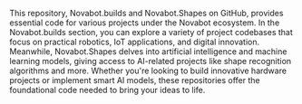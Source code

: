 This repository, Novabot.builds and Novabot.Shapes on GitHub, provides essential code for various projects under the Novabot ecosystem. In the Novabot.builds section, you can explore a variety of project codebases that focus on practical robotics, IoT applications, and digital innovation. Meanwhile, Novabot.Shapes delves into artificial intelligence and machine learning models, giving access to AI-related projects like shape recognition algorithms and more. Whether you're looking to build innovative hardware projects or implement smart AI models, these repositories offer the foundational code needed to bring your ideas to life.
